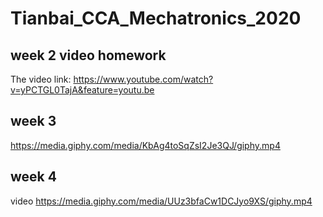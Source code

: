 # Tianbai_CCA_Mechatronics_2020
## week 2 video homework
The video link: https://www.youtube.com/watch?v=yPCTGL0TajA&feature=youtu.be
## week 3 
https://media.giphy.com/media/KbAg4toSqZsI2Je3QJ/giphy.mp4
## week 4
video https://media.giphy.com/media/UUz3bfaCw1DCJyo9XS/giphy.mp4

